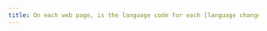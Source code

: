 ```yaml
---
title: On each web page, is the language code for each [language change](#language-change) valid and relevant?
---
```

